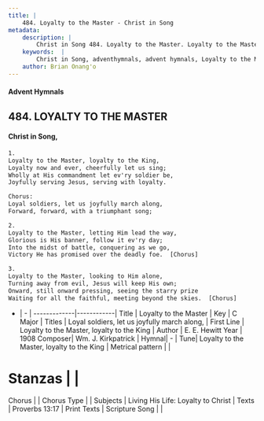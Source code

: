```yaml
---
title: |
    484. Loyalty to the Master - Christ in Song
metadata:
    description: |
        Christ in Song 484. Loyalty to the Master. Loyalty to the Master, loyalty to the King, Loyalty now and ever, cheerfully let us sing; Wholly at His commandment let ev'ry soldier be, Joyfully serving Jesus, serving with loyalty. Chorus: Loyal soldiers, let us joyfully march along, Forward, forward, with a triumphant song;
    keywords:  |
        Christ in Song, adventhymnals, advent hymnals, Loyalty to the Master, Loyalty to the Master, loyalty to the King. Loyal soldiers, let us joyfully march along,
    author: Brian Onang'o
---
```


#### Advent Hymnals
## 484. LOYALTY TO THE MASTER
####  Christ in Song,

```txt
1.
Loyalty to the Master, loyalty to the King,
Loyalty now and ever, cheerfully let us sing;
Wholly at His commandment let ev'ry soldier be,
Joyfully serving Jesus, serving with loyalty.

Chorus:
Loyal soldiers, let us joyfully march along,
Forward, forward, with a triumphant song;

2.
Loyalty to the Master, letting Him lead the way,
Glorious is His banner, follow it ev'ry day;
Into the midst of battle, conquering as we go,
Victory He has promised over the deadly foe.  [Chorus]

3.
Loyalty to the Master, looking to Him alone,
Turning away from evil, Jesus will keep His own;
Onward, still onward pressing, seeing the starry prize
Waiting for all the faithful, meeting beyond the skies.  [Chorus]

```

- |   -  |
-------------|------------|
Title | Loyalty to the Master |
Key | C Major |
Titles | Loyal soldiers, let us joyfully march along, |
First Line | Loyalty to the Master, loyalty to the King |
Author | E. E. Hewitt
Year | 1908
Composer| Wm. J. Kirkpatrick |
Hymnal|  - |
Tune| Loyalty to the Master, loyalty to the King |
Metrical pattern | |
# Stanzas |  |
Chorus |  |
Chorus Type |  |
Subjects | Living His Life: Loyalty to Christ |
Texts | Proverbs 13:17 |
Print Texts | 
Scripture Song |  |
    
